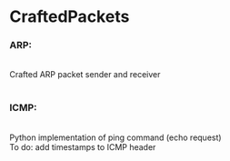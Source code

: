 # CraftedPackets

<h3>ARP:</h3><br />
Crafted ARP packet sender and receiver<br />
<br />
<h3>ICMP:</h3><br />
Python implementation of ping command (echo request)<br />
To do: add timestamps to ICMP header<br />
